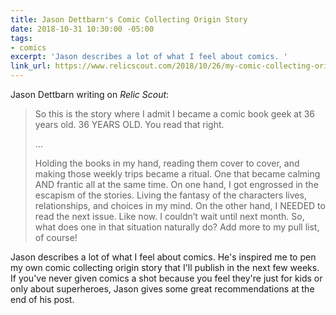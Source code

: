 ```yaml
---
title: Jason Dettbarn's Comic Collecting Origin Story
date: 2018-10-31 10:30:00 -05:00
tags:
- comics
excerpt: 'Jason describes a lot of what I feel about comics. '
link_url: https://www.relicscout.com/2018/10/26/my-comic-collecting-origin-story/
---
```


Jason Dettbarn writing on *Relic Scout*:

> So this is the story where I admit I became a comic book geek at 36 years old. 36 YEARS OLD. You read that right.
>
>…
>
> Holding the books in my hand, reading them cover to cover, and making those weekly trips became a ritual. One that became calming AND frantic all at the same time. On one hand, I got engrossed in the escapism of the stories. Living the fantasy of the characters lives, relationships, and choices in my mind. On the other hand, I NEEDED to read the next issue. Like now. I couldn’t wait until next month. So, what does one in that situation naturally do? Add more to my pull list, of course!

Jason describes a lot of what I feel about comics. He's inspired me to pen my own comic collecting origin story that I'll publish in the next few weeks. If you've never given comics a shot because you feel they're just for kids or only about superheroes, Jason gives some great recommendations at the end of his post.